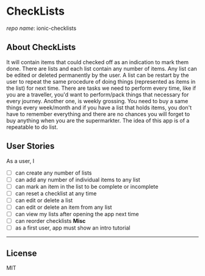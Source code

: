 # CheckLists
_repo name_: ionic-checklists

## About CheckLists
It will contain items that could checked off as an indication to mark them done. There are lists and each list  contain any number of items. Any list can be edited or deleted permanently by the user. A list can be restart by the user to repeat the same procedure of doing things (represented as items in the list) for next time. There are tasks we need to perform every time, like if you are a traveller, you'd want to perform/pack things that necessary for every journey. Another one, is weekly grossing. You need to buy a same things every week/month and if you have a list that holds items, you don't have to remember everything and there are no chances you will forget to buy anything when you are the supermarkter. The idea of this app is of a repeatable to do list.

## User Stories
As a user, I
- [ ] can create any number of lists
- [ ] can add any number of individual items to any list
- [ ] can mark an item in the list to be complete or incomplete
- [ ] can reset a checklist at any time
- [ ] can edit or delete a list
- [ ] can edit or delete an item from any list
- [ ] can view my lists after opening the app next time
- [ ] can reorder checklists
**Misc**
- [ ] as a first user, app must show an intro tutorial 

---

## License
MIT
